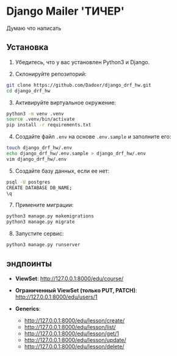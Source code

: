 # Django Mailer 'ТИЧЕР'

Думаю что написать

## Установка

1) Убедитесь, что у вас установлен Python3 и Django.

2) Склонируйте репозиторий:
```bash
git clone https://github.com/Dadoxr/django_drf_hw.git
cd django_drf_hw
```

3) Активируйте виртуальное окружение:
```bash
python3 -m venv .venv
source .venv/bin/activate
pip install -r requirements.txt
```

4) Создайте файл `.env` на основе `.env.sample` и заполните его:
```bash
touch django_drf_hw/.env
echo django_drf_hw/.env.sample > django_drf_hw/.env
vim django_drf_hw/.env
```


5) Создайте базу данных, если ее нет:
```bash
psql -U postgres
CREATE DATABASE DB_NAME;
\q
```

7) Примените миграции:
```bash
python3 manage.py makemigrations
python3 manage.py migrate
```


8) Запустите сервис:
```bash
python3 manage.py runserver
```


## эндпоинты
- **ViewSet**: http://127.0.0.1:8000/edu/course/ 
- **Ограниченный ViewSet (только PUT, PATCH)**: http://127.0.0.1:8000/edu/users/1 

- **Generics**: 
    - http://127.0.0.1:8000/edu/lesson/create/
    - http://127.0.0.1:8000/edu/lesson/list/
    - http://127.0.0.1:8000/edu/lesson/get/1
    - http://127.0.0.1:8000/edu/lesson/update/
    - http://127.0.0.1:8000/edu/lesson/delete/
    